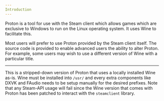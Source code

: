 ```yaml
---
Introduction
---
```

Proton is a tool for use with the Steam client which allows games which are
exclusive to Windows to run on the Linux operating system. It uses Wine to
facilitate this.

Most users will prefer to use Proton provided by the Steam client itself.  The
source code is provided to enable advanced users the ability to alter
Proton.  For example, some users may wish to use a different version of Wine with
a particular title.

---
This is a stripped-down version of Proton that uses a locally installed Wine as-is. Wine must be installed into `/usr/` and every extra components like DXVK and FAudio needs to be setup manually for the desired prefixes. Note that any Steam-API usage will fail since the Wine version that comes with Proton has been patched to interact with the `steamclient` library.
